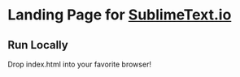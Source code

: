 # Landing Page for [SublimeText.io](https://sublimetext.io)

## Run Locally

Drop index.html into your favorite browser!